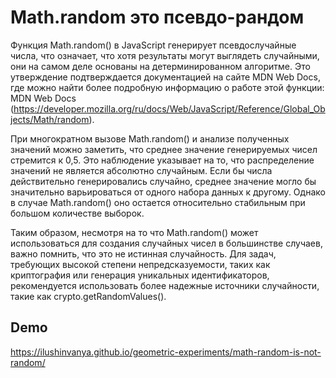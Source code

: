 # Math.random это псевдо-рандом

Функция Math.random() в JavaScript генерирует псевдослучайные числа, что означает, что хотя результаты могут выглядеть случайными, они на самом деле основаны на детерминированном алгоритме. Это утверждение подтверждается документацией на сайте MDN Web Docs, где можно найти более подробную информацию о работе этой функции: MDN Web Docs (https://developer.mozilla.org/ru/docs/Web/JavaScript/Reference/Global_Objects/Math/random).

При многократном вызове Math.random() и анализе полученных значений можно заметить, что среднее значение генерируемых чисел стремится к 0,5. Это наблюдение указывает на то, что распределение значений не является абсолютно случайным. Если бы числа действительно генерировались случайно, среднее значение могло бы значительно варьироваться от одного набора данных к другому. Однако в случае Math.random() оно остается относительно стабильным при большом количестве выборок.

Таким образом, несмотря на то что Math.random() может использоваться для создания случайных чисел в большинстве случаев, важно помнить, что это не истинная случайность. Для задач, требующих высокой степени непредсказуемости, таких как криптография или генерация уникальных идентификаторов, рекомендуется использовать более надежные источники случайности, такие как crypto.getRandomValues().

## Demo
https://ilushinvanya.github.io/geometric-experiments/math-random-is-not-random/
